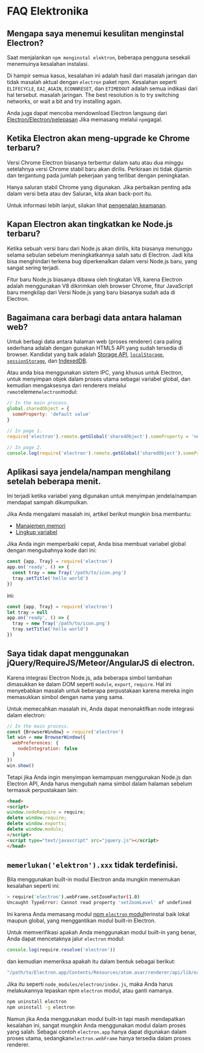 # FAQ Elektronika

## Mengapa saya menemui kesulitan menginstal Electron?

Saat menjalankan `npm menginstal elektron`, beberapa pengguna sesekali menemuinya kesalahan instalasi.

Di hampir semua kasus, kesalahan ini adalah hasil dari masalah jaringan dan tidak masalah aktual dengan `electron` paket npm. Kesalahan seperti `ELIFECYCLE`, `EAI_AGAIN`, `ECONNRESET`, dan `ETIMEDOUT` adalah semua indikasi dari hal tersebut. masalah jaringan. The best resolution is to try switching networks, or wait a bit and try installing again.

Anda juga dapat mencoba mendownload Electron langsung dari [Electron/Electron/pelepasan](https://github.com/electron/electron/releases) Jika memasang melalui `npm`gagal.

## Ketika Electron akan meng-upgrade ke Chrome terbaru?

Versi Chrome Electron biasanya terbentur dalam satu atau dua minggu setelahnya versi Chrome stabil baru akan dirilis. Perkiraan ini tidak dijamin dan tergantung pada jumlah pekerjaan yang terlibat dengan peningkatan.

Hanya saluran stabil Chrome yang digunakan. Jika perbaikan penting ada dalam versi beta atau dev Saluran, kita akan back-port itu.

Untuk informasi lebih lanjut, silakan lihat [pengenalan keamanan](tutorial/security.md).

## Kapan Electron akan tingkatkan ke Node.js terbaru?

Ketika sebuah versi baru dari Node.js akan dirilis, kita biasanya menunggu selama sebulan sebelum meningkatkannya salah satu di Electron. Jadi kita bisa menghindari terkena bug diperkenalkan dalam versi Node.js baru, yang sangat sering terjadi.

Fitur baru Node.js biasanya dibawa oleh tingkatan V8, karena Electron adalah menggunakan V8 dikirimkan oleh browser Chrome, fitur JavaScript baru mengkilap dari Versi Node.js yang baru biasanya sudah ada di Electron.

## Bagaimana cara berbagi data antara halaman web?

Untuk berbagi data antara halaman web (proses renderer) cara paling sederhana adalah dengan gunakan HTML5 API yang sudah tersedia di browser. Kandidat yang baik adalah [Storage API](https://developer.mozilla.org/en-US/docs/Web/API/Storage), [`localStorage`](https://developer.mozilla.org/en-US/docs/Web/API/Window/localStorage), [`sessionStorage`](https://developer.mozilla.org/en-US/docs/Web/API/Window/sessionStorage), dan [IndexedDB](https://developer.mozilla.org/en-US/docs/Web/API/IndexedDB_API).

Atau anda bisa menggunakan sistem IPC, yang khusus untuk Electron, untuk menyimpan objek dalam proses utama sebagai variabel global, dan kemudian mengaksesnya dari renderers melalui `remot`elemen`electron`modul:

```javascript
// In the main process.
global.sharedObject = {
  someProperty: 'default value'
}
```

```javascript
// In page 1.
require('electron').remote.getGlobal('sharedObject').someProperty = 'new value'
```

```javascript
// In page 2.
console.log(require('electron').remote.getGlobal('sharedObject').someProperty)
```

## Aplikasi saya jendela/nampan menghilang setelah beberapa menit.

Ini terjadi ketika variabel yang digunakan untuk menyimpan jendela/nampan mendapat sampah dikumpulkan.

Jika Anda mengalami masalah ini, artikel berikut mungkin bisa membantu:

* [Manajemen memori](https://developer.mozilla.org/en-US/docs/Web/JavaScript/Memory_Management)
* [Lingkup variabel](https://msdn.microsoft.com/library/bzt2dkta(v=vs.94).aspx)

Jika Anda ingin memperbaiki cepat, Anda bisa membuat variabel global dengan mengubahnya kode dari ini:

```javascript
const {app, Tray} = require('electron')
app.on('ready', () => {
  const tray = new Tray('/path/to/icon.png')
  tray.setTitle('hello world')
})
```

ini:

```javascript
const {app, Tray} = require('electron')
let tray = null
app.on('ready', () => {
  tray = new Tray('/path/to/icon.png')
  tray.setTitle('hello world')
})
```

## Saya tidak dapat menggunakan jQuery/RequireJS/Meteor/AngularJS di electron.

Karena integrasi Electron Node.js, ada beberapa simbol tambahan dimasukkan ke dalam DOM seperti `module`, `export`, `require`. Hal ini menyebabkan masalah untuk beberapa perpustakaan karena mereka ingin memasukkan simbol dengan nama yang sama.

Untuk memecahkan masalah ini, Anda dapat menonaktifkan node integrasi dalam electron:

```javascript
// In the main process.
const {BrowserWindow} = require('electron')
let win = new BrowserWindow({
  webPreferences: {
    nodeIntegration: false
  }
})
win.show()
```

Tetapi jika Anda ingin menyimpan kemampuan menggunakan Node.js dan Electron API, Anda harus mengubah nama simbol dalam halaman sebelum termasuk perpustakaan lain:

```html
<head>
<script>
window.nodeRequire = require;
delete window.require;
delete window.exports;
delete window.module;
</script>
<script type="text/javascript" src="jquery.js"></script>
</head>
```

## `memerlukan('elektron').xxx` tidak terdefinisi.

Bila menggunakan built-in modul Electron anda mungkin menemukan kesalahan seperti ini:

```sh
> require('electron').webFrame.setZoomFactor(1.0)
Uncaught TypeError: Cannot read property 'setZoomLevel' of undefined
```

Ini karena Anda memasang modul [npm `electron` modul](https://www.npmjs.com/package/electron)terinstal baik lokal maupun global, yang menggantikan modul built-in Electron.

Untuk memverifikasi apakah Anda menggunakan modul built-in yang benar, Anda dapat mencetaknya jalur `electron` modul:

```javascript
console.log(require.resolve('electron'))
```

dan kemudian memeriksa apakah itu dalam bentuk sebagai berikut:

```sh
"/path/to/Electron.app/Contents/Resources/atom.asar/renderer/api/lib/exports/electron.js"
```

Jika itu seperti `node_modules/electron/index.js`, maka Anda harus melakukannya lepaskan npm `electron` modul, atau ganti namanya.

```sh
npm uninstall electron
npm uninstall -g electron
```

Namun jika Anda menggunakan modul built-in tapi masih mendapatkan kesalahan ini, sangat mungkin Anda menggunakan modul dalam proses yang salah. Sebagai contoh `electron.app` hanya dapat digunakan dalam proses utama, sedangkan`electron.webFrame` hanya tersedia dalam proses renderer.